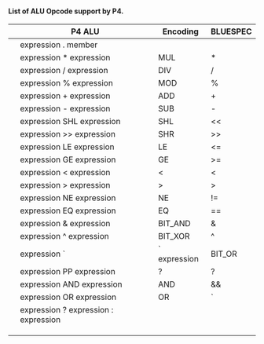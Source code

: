 #### List of ALU Opcode support by P4.
|   | P4 ALU         | Encoding  |  BLUESPEC  |
|---|----------------|------------------|------|
|   | expression . member | | |
|   | expression * expression | MUL | * |
|   | expression / expression | DIV | / |
|   | expression % expression | MOD | % |
|   | expression + expression | ADD | + |
|   | expression - expression | SUB | - |
|   | expression SHL expression | SHL | << |
|   | expression >> expression | SHR | >> |
|   | expression LE expression | LE  | <= |
|   | expression GE expression | GE  | >=  |
|   | expression < expression | < | < |
|   | expression > expression | > | > |
|   | expression NE expression | NE | != |
|   | expression EQ expression | EQ | == |
|   | expression & expression | BIT_AND | & |
|   | expression ^ expression | BIT_XOR | ^ |
|   | expression `|` expression | BIT_OR | `|` |
|   | expression PP expression | ?  | ? |
|   | expression AND expression | AND | && |
|   | expression OR expression | OR | `||`  |
|   | expression ? expression : expression |   |   |
|   | |   |   |
|   | |   |   |
|   | |   |   |
